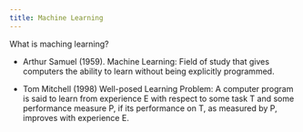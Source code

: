 ```yaml
---
title: Machine Learning
---
```

What is maching learning?
<!--question-->
- Arthur Samuel (1959). Machine Learning: Field of
study that gives computers the ability to learn
without being explicitly programmed.

- Tom Mitchell (1998) Well-posed Learning
Problem: A computer program is said to learn
from experience E with respect to some task T
and some performance measure P, if its
performance on T, as measured by P, improves
with experience E.
